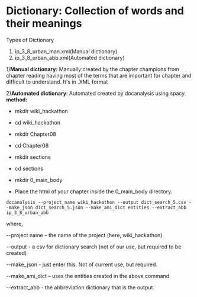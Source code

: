 # Dictionary: Collection of words and their meanings
Types of Dictionary 
1) ip_3_8_urban_man.xml(Manual dictionary)
2) ip_3_8_urban_abb.xml(Automated dictionary)

1)**Manual dictionary:** Manually created by the chapter champions from chapter reading having most of the terms that are important for chapter and difficult to understand.
It's in .XML format

  
2)**Automated dictionary**: Automated created by docanalysis using spacy. 
**method:**
  * mkdir wiki_hackathon

* cd wiki_hackathon

* mkdir Chapter08

* cd Chapter08

* mkdir sections

* cd sections

* mkdir 0_main_body

- Place the html of your chapter inside the 0_main_body directory.

```docanalysis --project_name wiki_hackathon --output dict_search_5.csv --make_json dict_search_5.json --make_ami_dict entities --extract_abb ip_3_8_urban_abb```

where,

--project name – the name of the project (here, wiki_hackathon)

--output - a csv for dictionary search (not of our use, but required to be created)

--make_json - just enter this. Not of current use, but required.

--make_ami_dict – uses the entities created in the above command

--extract_abb - the abbreviation dictionary that is the output.



